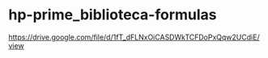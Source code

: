# hp-prime_biblioteca-formulas
https://drive.google.com/file/d/1fT_dFLNxOiCASDWkTCFDoPxQqw2UCdiE/view
